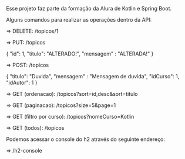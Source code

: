Esse projeto faz parte da formação da Alura de Kotlin e Spring Boot.

Alguns comandos para realizar as operações dentro da API:

=> DELETE: /topicos/1

=> PUT: /topicos

{
"id": 1,
"titulo": "ALTERADO!",
"mensagem" : "ALTERADA!"
}

=> POST: /topicos

{
"titulo": "Duvida",
"mensagem" : "Mensagem de duvida",
"idCurso": 1,
"idAutor": 1
}

=> GET (ordenacao): /topicos?sort=id,desc&sort=titulo

=> GET (paginacao): /topicos?size=5&page=1

=> GET (filtro por curso): /topicos?nomeCurso=Kotlin

=> GET (todos): /topicos 

Podemos acessar o console do h2 através do seguinte endereço:

=> /h2-console
